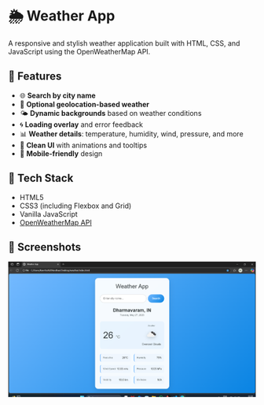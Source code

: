 # 🌦️ Weather App

A responsive and stylish weather application built with HTML, CSS, and JavaScript using the OpenWeatherMap API.

## 🚀 Features

- 🌐 **Search by city name**  
- 📍 **Optional geolocation-based weather**  
- 🌤️ **Dynamic backgrounds** based on weather conditions  
- 🌀 **Loading overlay** and error feedback  
- 📊 **Weather details**: temperature, humidity, wind, pressure, and more  
- 🎨 **Clean UI** with animations and tooltips  
- 📱 **Mobile-friendly** design

## 🔧 Tech Stack

- HTML5
- CSS3 (including Flexbox and Grid)
- Vanilla JavaScript
- [OpenWeatherMap API](https://openweathermap.org/)

## 📸 Screenshots

![Weather App Screenshot](screenshot.png)



